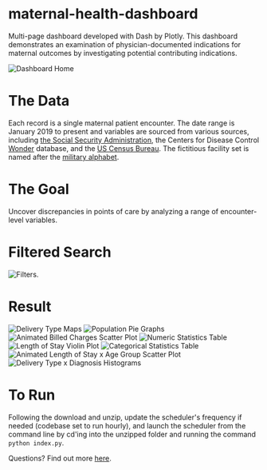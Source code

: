 # maternal-health-dashboard
Multi-page dashboard developed with Dash by Plotly. This dashboard demonstrates an examination of physician-documented indications for maternal outcomes by investigating potential contributing indications.  

![Dashboard Home](https://github.com/becca-mayers/maternal-health-dashboard/blob/main/home.png)

# The Data
Each record is a single maternal patient encounter. The date range is January 2019 to present and variables are sourced from various sources, including [the Social Security Administration](https://www.ssa.gov/cgi-bin/popularnames.cgi), the Centers for Disease Control [Wonder](https://wonder.cdc.gov/wonder/sci_data/codes/fips/type_txt/cntyxref.asp) database, and the [US Census Bureau](https://www.census.gov/topics/population/race/about.html#:~:text=OMB%20requires%20five%20minimum%20categories,Hawaiian%20or%20Other%20Pacific%20Islander). The fictitious facility set is named after the [military alphabet](https://en.wikipedia.org/wiki/NATO_phonetic_alphabet). 

# The Goal
Uncover discrepancies in points of care by analyzing a range of encounter-level variables.

# Filtered Search 
![Filters](https://github.com/becca-mayers/maternal-health-dashboard/blob/main/visualizations-1.png). 

# Result 
![Delivery Type Maps](https://github.com/becca-mayers/maternal-health-dashboard/blob/main/linked-chloropleth-maps.png)
![Population Pie Graphs](https://github.com/becca-mayers/maternal-health-dashboard/blob/main/population-pie.png)
![Animated Billed Charges Scatter Plot](https://github.com/becca-mayers/maternal-health-dashboard/blob/main/animated-scatter-graph.png) 
![Numeric Statistics Table](https://github.com/becca-mayers/maternal-health-dashboard/blob/main/numeric-statistics.png)
![Length of Stay Violin Plot](https://github.com/becca-mayers/maternal-health-dashboard/blob/main/violin-plot.png)
![Categorical Statistics Table](https://github.com/becca-mayers/maternal-health-dashboard/blob/main/categorical-statistics.png)
![Animated Length of Stay x Age Group Scatter Plot](https://github.com/becca-mayers/maternal-health-dashboard/blob/main/los-age-animated-graph.png)
![Delivery Type x Diagnosis Histograms](https://github.com/becca-mayers/maternal-health-dashboard/blob/main/delivery-type-drg-histos.png)


# To Run
Following the download and unzip, update the scheduler's frequency if needed (codebase set to run hourly), and launch the scheduler from the command line by cd'ing into the unzipped folder and running the command  `python index.py`.

Questions? Find out more [here](https://www.beccamayers.com).

